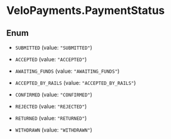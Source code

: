 # VeloPayments.PaymentStatus

## Enum


* `SUBMITTED` (value: `"SUBMITTED"`)

* `ACCEPTED` (value: `"ACCEPTED"`)

* `AWAITING_FUNDS` (value: `"AWAITING_FUNDS"`)

* `ACCEPTED_BY_RAILS` (value: `"ACCEPTED_BY_RAILS"`)

* `CONFIRMED` (value: `"CONFIRMED"`)

* `REJECTED` (value: `"REJECTED"`)

* `RETURNED` (value: `"RETURNED"`)

* `WITHDRAWN` (value: `"WITHDRAWN"`)


